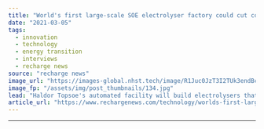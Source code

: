 ```yaml
---
title: "World's first large-scale SOE electrolyser factory could cut cost of green hydrogen by 20%"
date: "2021-03-05"
tags: 
  - innovation
  - technology
  - energy transition
  - interviews
  - recharge news
source: "recharge news"
image_url: "https://images-global.nhst.tech/image/R1Juc0JzT3I2TUk3endBc0hXLzVuQ2FwbFRFUk5sYy9LT2NIQXNocnA2UT0=/nhst/binary/28ce872e4cb87900868993ed8551c1c6"
image_fp: "/assets/img/post_thumbnails/134.jpg"
lead: "Haldor Topsoe's automated facility will build electrolysers that require 30% less electricity than alkaline and PEM machines to produce the same amount of H2"
article_url: "https://www.rechargenews.com/technology/worlds-first-large-scale-soe-electrolyser-factory-could-cut-cost-of-green-hydrogen-by-20-/2-1-974803"
---
```


---
